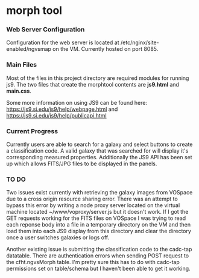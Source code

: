 # morph tool

### Web Server Configuration
Configuration for the web server is located at /etc/nginx/site-enabled/ngvsmap on the VM.
Currently hosted on port 8085.

### Main Files
Most of the files in this project directory are required modules for running js9. The two files that create the morphtool contents are **js9.html** and **main.css**.

Some more information on using JS9 can be found here: https://js9.si.edu/js9/help/webpage.html and https://js9.si.edu/js9/help/publicapi.html

### Current Progress

Currently users are able to search for a galaxy and select buttons to create a classification code. A valid galaxy that was searched for will display it's corresponding measured properties. Additionally the JS9 API has been set up which allows FITS/JPG files to be displayed in the panels.

### TO DO
Two issues exist currently with retrieving the galaxy images from VOSpace due to a cross origin resource sharing error. There was an attempt to bypass this error by writing a node proxy server located on the virtual machine located ~/www/voproxy/server.js but it doesn't work. If I got the GET requests working for the FITS files on VOSpace I was trying to read each reponse body into a file in a temporary directory on the VM and then load them into each JS9 display from this directory and clear the directory once a user switches galaxies or logs off.

Another existing issue is submitting the classification code to the cadc-tap datatable. There are authentication errors when sending POST request to the cfht.ngvsMorph table. I'm pretty sure this has to do with cadc-tap permissions set on table/schema but I haven't been able to get it working. 
